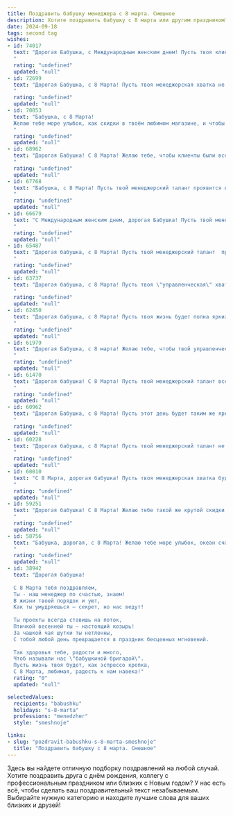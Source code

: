 ```yaml
---
title: Поздравить бабушку менеджера с 8 марта. Смешное
description: Хотите поздравить бабушку с 8 марта или другим праздником? Наш ИИ создаст незабываемое поздравление, а вы обязательно выделитесь среди других.  
date: 2024-09-18
tags: second tag
wishes:
- id: 74017
  text: "Дорогая Бабушка, с Международным женским днем! Пусть твоя клиентская база будет полна заказов, а конкуренты завидуют твоему мастерству менеджера! 🎉🎊😜
  "
  rating: "undefined"
  updated: "null"
- id: 72699
  text: "Дорогая Бабушка, с 8 Марта! Пусть твоя менеджерская хватка не ослабевает, а отчетность не утомляет! Желаю тебе неиссякаемого запаса энергии, море позитива и чтобы все твои \"проекты\" были успешными! 😉
  "
  rating: "undefined"
  updated: "null"
- id: 70853
  text: "Бабушка, с 8 Марта!
  Желаю тебе море улыбок, как скидки в твоём любимом магазине, и чтобы все твои \"сделки\" были сплошным успехом! 😜🥂
  "
  rating: "undefined"
  updated: "null"
- id: 68962
  text: "Дорогая Бабушка! С 8 Марта! Желаю тебе, чтобы клиенты были всегда лояльны, а продажи – в полном порядке! Пусть твой менеджерский талант цветет, как весенние цветы, и приносит  тебе только радость и успех! 🥳
  "
  rating: "undefined"
  updated: "null"
- id: 67768
  text: "Бабушка, с 8 Марта! Пусть твой менеджерский талант проявится в умении организовать себе такой отдых, чтобы внуки не мешали, а только радовали 😉💐
  "
  rating: "undefined"
  updated: "null"
- id: 66679
  text: "С Международным женским днем, дорогая Бабушка! Пусть твой менеджерский талант расцветает как тюльпаны в марте, а клиенты будут в восторге от твоих \"специальных предложений\" и \"акций\"! 😉
  "
  rating: "undefined"
  updated: "null"
- id: 65487
  text: "Дорогая бабушка, с 8 Марта! Пусть твой менеджерский талант  приносит тебе только прибыль - от внуков, от любви, от счастья! 🥳
  "
  rating: "undefined"
  updated: "null"
- id: 63737
  text: "Дорогая бабушка, с 8 Марта! Пусть твоя \"управленческая\" хватка и дальше помогает тебе организовывать не только рабочие задачи, но и семейные праздники! Желаю тебе, чтобы все планы и маркетинговые стратегии по покорению семейного бюджета были реализованы! 😜
  "
  rating: "undefined"
  updated: "null"
- id: 62450
  text: "Дорогая бабушка, с 8 Марта! Пусть твоя жизнь будет полна ярких красок, как отчёт о проделанной работе, а настроение всегда будет на высоте, как план продаж после удачного месяца! 😉
  "
  rating: "undefined"
  updated: "null"
- id: 61979
  text: "Дорогая Бабушка, с 8 марта! Желаю тебе, чтобы твой управленческий талант проявился в умении управлять внуками, а не только офисом! 😂 Пусть этот день будет полон радости, цветов и, конечно же, вкусных тортиков! 🥳
  "
  rating: "undefined"
  updated: "null"
- id: 61470
  text: "Дорогая бабушка! С 8 Марта! Пусть твой менеджерский талант всегда приводит к успеху, даже если это успех в закупке самых вкусных конфет и самых пушистых пледов! 😉
  "
  rating: "undefined"
  updated: "null"
- id: 60962
  text: "Дорогая Бабушка, с 8 Марта! Пусть этот день будет таким же ярким и успешным, как Ваши самые удачные сделки!  Желаем Вам неиссякаемого оптимизма, чтобы даже самые сложные клиенты не могли испортить Вам настроение, и крепкого здоровья, чтобы Вы могли долгое время руководить своим внуками (и, возможно, даже правнуками)!
  "
  rating: "undefined"
  updated: "null"
- id: 60228
  text: "Дорогая бабушка, с 8 Марта! Пусть твой менеджерский талант не знает границ, а клиенты твои всегда будут довольны. 😉  Желаю, чтобы тебя окружала только любовь, а работа приносила только радость! 🌷
  "
  rating: "undefined"
  updated: "null"
- id: 60010
  text: "С 8 Марта, дорогая бабушка! Пусть твоя менеджерская хватка будет железной, а скидки на продукты - космическими! 🎉
  "
  rating: "undefined"
  updated: "null"
- id: 59251
  text: "Дорогая бабушка! С 8 Марта! Желаю тебе такой же крутой скидки на все, как ты делаешь на работе, управляя своими клиентами  😉. Пусть эта весна будет яркой и полна новых интересных задач, а на работе пусть царят мир и спокойствие (хотя бы до обеда)! 🥳
  "
  rating: "undefined"
  updated: "null"
- id: 58756
  text: "Бабушка, дорогая, с 8 Марта! Желаю тебе море улыбок, океан счастья и чтобы все твои менеджерские таланты пригодились только для того, чтобы управлять своим собственным настроением! 😜
  "
  rating: "undefined"
  updated: "null"
- id: 38942
  text: "Дорогая бабушка!
  
  С 8 Марта тебя поздравляем,
  Ты - наш менеджер по счастью, знаем!
  В жизни твоей порядок и уют,
  Как ты умудряешься — секрет, но нас ведут!
  
  Ты проекты всегда ставишь на поток,
  Птичкой весенней ты — настоящий козырь!
  За чашкой чая шутки ты нетленны,
  С тобой любой день превращается в праздник бесценных мгновений.
  
  Так здоровья тебе, радости и много,
  Чтоб называли нас \"бабушкиной бригадой\".
  Пусть жизнь твоя будет, как эспрессо крепка,
  С 8 Марта, любимая, радость к нам навека!"
  rating: "0"
  updated: "null"

selectedValues:
  recipients: "babushku"
  holidays: "s-8-marta"
  professions: "menedzher"
  style: "smeshnoje"

links:
- slug: "pozdravit-babushku-s-8-marta-smeshnoje"
  title: "Поздравить бабушку с 8 марта. Смешное"
---
```


Здесь вы найдете отличную подборку поздравлений на любой случай. 
Хотите поздравить друга с днём рождения, коллегу с профессиональным праздником или близких с Новым годом? У нас есть всё, чтобы сделать ваш поздравительный текст незабываемым. Выбирайте нужную категорию и находите лучшие слова для ваших близких и друзей!
